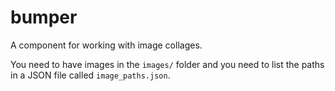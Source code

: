 # bumper

A component for working with image collages.

You need to have images in the `images/` folder and you need to list the paths in a JSON file called `image_paths.json`.
